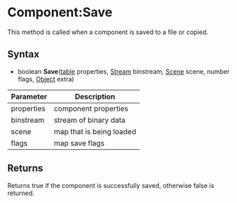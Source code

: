 # Component:Save

This method is called when a component is saved to a file or copied.

## Syntax

- boolean **Save**([table](https://www.lua.org/manual/5.4/manual.html#6.6) properties, [Stream](Stream.md) binstream, [Scene](Scene.md) scene, number flags, [Object](Object.md) extra)

| Parameter | Description |
|---|---|
| properties | component properties |
| binstream | stream of binary data |
| scene | map that is being loaded |
| flags | map save flags |

## Returns

Returns true if the component is successfully saved, otherwise false is returned.
